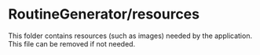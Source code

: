 # RoutineGenerator/resources

This folder contains resources (such as images) needed by the application. This file can
be removed if not needed.
